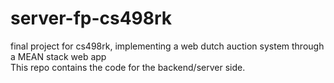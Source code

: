 # server-fp-cs498rk
final project for cs498rk, implementing a web dutch auction system through a MEAN stack web app
<br>
This repo contains the code for the backend/server side.
